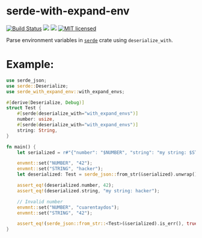 # serde-with-expand-env
[![Build Status](https://travis-ci.org/Roger/serde-with-expand-env.svg?branch=master)](https://travis-ci.org/Roger/serde-with-expand-env) [![](http://meritbadge.herokuapp.com/serde-with-expand-env)](https://crates.io/crates/serde-with-expand-env) [![](https://docs.rs/serde-with-expand-env/badge.svg)](https://docs.rs/serde-with-expand-env) [![MIT licensed](https://img.shields.io/badge/license-MIT-blue.svg)](./LICENSE)

Parse environment variables in [`serde`](https://github.com/serde-rs/serde) crate using `deserialize_with`.

# Example:

```rust
use serde_json;
use serde::Deserialize;
use serde_with_expand_env::with_expand_envs;

#[derive(Deserialize, Debug)]
struct Test {
    #[serde(deserialize_with="with_expand_envs")]
    number: usize,
    #[serde(deserialize_with="with_expand_envs")]
    string: String,
}

fn main() {
    let serialized = r#"{"number": "$NUMBER", "string": "my string: $STRING"}"#;

    envmnt::set("NUMBER", "42");
    envmnt::set("STRING", "hacker");
    let deserialized: Test = serde_json::from_str(&serialized).unwrap();

    assert_eq!(deserialized.number, 42);
    assert_eq!(deserialized.string, "my string: hacker");

    // Invalid number
    envmnt::set("NUMBER", "cuarentaydos");
    envmnt::set("STRING", "42");

    assert_eq!(serde_json::from_str::<Test>(&serialized).is_err(), true);
}
```
